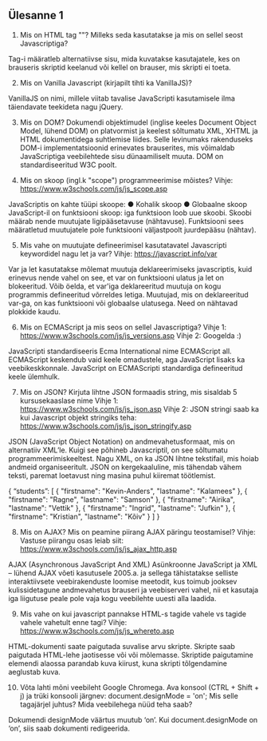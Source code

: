 ## Ülesanne 1

1. Mis on HTML tag "<noscript>"? Milleks seda kasutatakse ja mis on sellel seost
Javascriptiga?

Tag-i <noscript> määratleb alternatiivse sisu, mida kuvatakse kasutajatele, kes on brauseris skriptid keelanud või
kellel on brauser, mis skripti ei toeta.

2. Mis on Vanilla Javascript (kirjapilt tihti ka VanillaJS)?

VanillaJS on nimi, millele viitab tavalise JavaScripti kasutamisele ilma täiendavate teekideta nagu jQuery.

3. Mis on DOM?
Dokumendi objektimudel (inglise keeles Document Object Model, lühend DOM) on platvormist ja keelest
sõltumatu XML, XHTML ja HTML dokumentidega suhtlemise liides. Selle levinumaks rakenduseks DOM-i
implementatsioonid erinevates brauserites, mis võimaldab JavaScriptiga veebilehtede sisu dünaamiliselt muuta.
DOM on standardiseeritud W3C poolt.

4. Mis on skoop (ingl.k "scope") programmeerimise mõistes?
Vihje: https://www.w3schools.com/js/js_scope.asp

JavaScriptis on kahte tüüpi skoope:
● Kohalik skoop
● Globaalne skoop
JavaScript-il on funktsiooni skoop: iga funktsioon loob uue skoobi.
Skoobi määrab nende muutujate ligipääsetavuse (nähtavuse).
Funktsiooni sees määratletud muutujatele pole funktsiooni väljastpoolt juurdepääsu (nähtav).

5. Mis vahe on muutujate defineerimisel kasutatavatel Javascripti keywordidel nagu let ja var?
Vihje: https://javascript.info/var

Var ja let kasutatakse mõlemat muutuja deklareerimiseks javascriptis, kuid erinevus nende vahel on see, et var
on funktsiooni ulatus ja let on blokeeritud.
Võib öelda, et var'iga deklareeritud muutuja on kogu programmis defineeritud võrreldes letiga.
Muutujad, mis on deklareeritud var-ga, on kas funktsiooni või globaalse ulatusega. Need on nähtavad plokkide
kaudu.

6. Mis on ECMAScript ja mis seos on sellel Javascriptiga?
 Vihje 1: https://www.w3schools.com/js/js_versions.asp
 Vihje 2: Googelda :)
 
JavaScripti standardiseeris Ecma International nime ECMAScript all. ECMAScript keskendub vaid keele
omadustele, aga JavaScript lisaks ka veebikeskkonnale.
JavaScript on ECMAScripti standardiga defineeritud keele ülemhulk.

7. Mis on JSON? Kirjuta lihtne JSON formaadis string, mis sisaldab 5 kursusekaaslase nime
Vihje 1: https://www.w3schools.com/js/js_json.asp
Vihje 2: JSON stringi saab ka kui Javascript objekt stringiks teha:
https://www.w3schools.com/js/js_json_stringify.asp

JSON (JavaScript Object Notation) on andmevahetusformaat, mis on alternatiiv XML’le. Kuigi see põhineb
Javascriptil, on see sõltumatu programmeerimiskeeltest. Nagu XML, on ka JSON lihtne tekstifail, mis hoiab
andmeid organiseeritult. JSON on kergekaaluline, mis tähendab vähem teksti, paremat loetavust ning masina
puhul kiiremat töötlemist.

{
“students”: [
{ "firstname": "Kevin-Anders", "lastname": "Kalamees" },
{ "firstname": "Ragne", "lastname": "Samson" },
{ "firstname": "Airika", "lastname": "Vettik" },
{ "firstname": "Ingrid", "lastname": "Jufkin" },
{ "firstname": "Kristian", "lastname": "Kõiv" }
]
}

8. Mis on AJAX? Mis on peamine piirang AJAX päringu teostamisel?
Vihje: Vastuse piirangu osas leiab siit: https://www.w3schools.com/js/js_ajax_http.asp

AJAX (Asynchronous JavaScript And XML)
Asünkroonne JavaScript ja XML – lühend AJAX võeti kasutusele 2005.a. ja sellega tähistatakse selliste
interaktiivsete veebirakenduste loomise meetodit, kus toimub jooksev kulissidetagune andmevahetus brauseri ja
veebiserveri vahel, nii et kasutaja iga liigutuse peale pole vaja kogu veebilehte uuesti alla laadida.

9. Mis vahe on kui javascript pannakse HTML-s <head> tagide vahele vs <body> tagide vahele vahetult
enne </body> tagi?
Vihje: https://www.w3schools.com/js/js_whereto.asp

HTML-dokumenti saate paigutada suvalise arvu skripte.
Skripte saab paigutada HTML-lehe jaotisesse <body> või <head> või mõlemasse.
Skriptide paigutamine elemendi <body> alaossa parandab kuva kiirust, kuna skripti tõlgendamine aeglustab
kuva.

10. Võta lahti mõni veebileht Google Chromega. Ava konsool (CTRL + Shift + j) ja trüki konsooli järgnev:
document.designMode = 'on';
Mis selle tagajärjel juhtus? Mida veebilehega nüüd teha saab?

Dokumendi designMode väärtus muutub ‘on’. Kui document.designMode on ‘on’, siis saab dokumenti
redigeerida.
